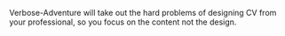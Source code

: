 Verbose-Adventure will take out the hard problems of designing CV from your professional, so you focus on the content not the design.